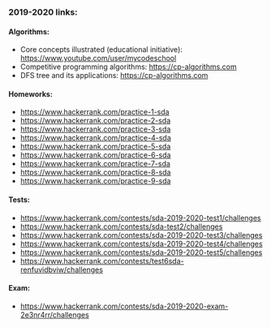 ### 2019-2020 links:<br>

#### Algorithms:
- Core concepts illustrated (educational initiative): https://www.youtube.com/user/mycodeschool
- Competitive programming algorithms: https://cp-algorithms.com
- DFS tree and its applications: https://cp-algorithms.com

#### Homeworks:
- https://www.hackerrank.com/practice-1-sda
- https://www.hackerrank.com/practice-2-sda
- https://www.hackerrank.com/practice-3-sda
- https://www.hackerrank.com/practice-4-sda
- https://www.hackerrank.com/practice-5-sda
- https://www.hackerrank.com/practice-6-sda
- https://www.hackerrank.com/practice-7-sda
- https://www.hackerrank.com/practice-8-sda
- https://www.hackerrank.com/practice-9-sda
#### Tests:
- https://www.hackerrank.com/contests/sda-2019-2020-test1/challenges
- https://www.hackerrank.com/contests/sda-test2/challenges
- https://www.hackerrank.com/contests/sda-2019-2020-test3/challenges
- https://www.hackerrank.com/contests/sda-2019-2020-test4/challenges
- https://www.hackerrank.com/contests/sda-2019-2020-test5/challenges 
- https://www.hackerrank.com/contests/test6sda-renfuvidbviw/challenges
#### Exam:
- https://www.hackerrank.com/contests/sda-2019-2020-exam-2e3nr4rr/challenges
